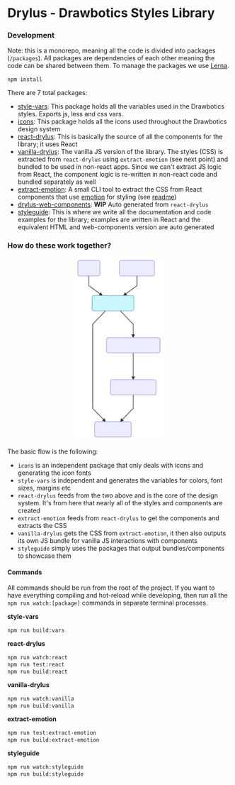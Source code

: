 # Drylus - Drawbotics Styles Library


### Development
Note: this is a monorepo, meaning all the code is divided into packages (`/packages`). All packages are dependencies of each other meaning the code can be shared between them. To manage the packages we use [Lerna](https://github.com/lerna/lerna).
```
npm install
```

There are 7 total packages:
- [style-vars](/packages/style-vars): This package holds all the variables used in the Drawbotics styles. Exports js, less and css vars.
- [icons](/packages/icons): This package holds all the icons used throughout the Drawbotics design system
- [react-drylus](/packages/react-drylus): This is basically the source of all the components for the library; it uses React
- [vanilla-drylus](/packages/vanilla-drylus): The vanilla JS version of the library. The styles (CSS) is extracted from `react-drylus` using `extract-emotion` (see next point) and bundled to be used in non-react apps. Since we can't extract JS logic from React, the component logic is re-written in non-react code and bundled separately as well
- [extract-emotion](/packages/extract-emotion): A small CLI tool to extract the CSS from React components that use [emotion](https://github.com/emotion-js/emotion) for styling (see [readme](/packages/extract-emotion/README.md))
- [drylus-web-components](/packages/drylus-web-components): __WIP__ Auto generated from `react-drylus`
- [styleguide](/packages/styleguide): This is where we write all the documentation and code examples for the library; examples are written in React and the equivalent HTML and web-components version are auto generated

### How do these work together?
<div style="text-align:center">
  <img src="./doc/graph.svg" width="200" style="margin: auto" />
</div>

The basic flow is the following:
- `icons` is an independent package that only deals with icons and generating the icon fonts
- `style-vars` is independent and generates the variables for colors, font sizes, margins etc
- `react-drylus` feeds from the two above and is the core of the design system. It's from here that nearly all of the styles and components are created
- `extract-emotion` feeds from `react-drylus` to get the components and extracts the CSS
- `vanilla-drylus` gets the CSS from `extract-emotion`, it then also outputs its own JS bundle for vanilla JS interactions with components
- `styleguide` simply uses the packages that output bundles/components to showcase them

#### Commands
All commands should be run from the root of the project. If you want to have everything compiling and hot-reload while developing, then run all the `npm run watch:[package]` commands in separate terminal processes.

__style-vars__
```
npm run build:vars
```

__react-drylus__
```
npm run watch:react
npm run test:react
npm run build:react
```

__vanilla-drylus__
```
npm run watch:vanilla
npm run build:vanilla
```

__extract-emotion__
```
npm run test:extract-emotion
npm run build:extract-emotion
```

__styleguide__
```
npm run watch:styleguide
npm run build:styleguide
```
